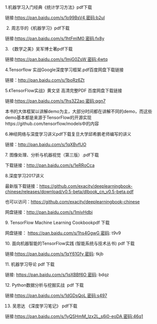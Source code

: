 1.机器学习入门经典《统计学习方法》pdf下载

链接:https://pan.baidu.com/s/1o99BsV4 密码:b2ul

 2. 周志华的《机器学习》pdf下载

链接:https://pan.baidu.com/s/1htFmlM0 密码:fx8y

3. 《数学之美》吴军博士著pdf下载

链接:https://pan.baidu.com/s/1mjG0ZsW 密码:4wtq

4.Tensorflow 实战Google深度学习框架.pdf百度网盘下载链接

链接：http://pan.baidu.com/s/1boRz6Zt

5.《TensorFlow实战》黄文坚 高清完整PDF 百度网盘下载链接

链接:https://pan.baidu.com/s/1hs3Z2ao 密码:qgn7

本书的大体框架以讲解demo为主，大部分时间都在讲解不同的demo，而这些demo基本都是来源于TensorFlow的开源实现https://github.com/tensorflow/models中的内容

6.神经网络与深度学习讲义pdf下载复旦大学邱希鹏老师编写的讲义

链接：http://pan.baidu.com/s/1qXBvfUO

7. 图像处理、分析与机器视觉（第三版）.pdf下载

下载链接：http://pan.baidu.com/s/1eRRoCca

8.深度学习2017讲义

最新版下载链接：https://github.com/exacity/deeplearningbook-chinese/releases/download/v0.5-beta/dlbook_cn_v0.5-beta.pdf

也可以访问：https://github.com/exacity/deeplearningbook-chinese

网盘链接：http://pan.baidu.com/s/1mivHdbi

9. TensorFlow Machine Learning Cookbookpdf 下载

网盘链接： https://pan.baidu.com/s/1hs4GgwG 密码: t9v9

10. 面向机器智能的TensorFlow实践 (智能系统与技术丛书) pdf 下载

链接:https://pan.baidu.com/s/1qY61Gfy 密码: tkjb

11. 机器学习导论 pdf 下载

链接: https://pan.baidu.com/s/1qXBBf6O 密码: bdqz

12. Python数据分析与挖掘实战  pdf 下载 

链接:https://pan.baidu.com/s/1dGDsQoL 密码:s497

13. 吴恩达 《深度学习笔记》 pdf下载

链接:https://pan.baidu.com/s/1yQSHmM_lzx2L_s6j0-eoDA 密码:46q1

